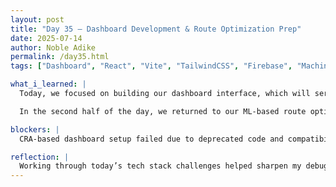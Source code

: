 ```yaml
---
layout: post
title: "Day 35 – Dashboard Development & Route Optimization Prep"
date: 2025-07-14
author: Noble Adike
permalink: /day35.html
tags: ["Dashboard", "React", "Vite", "TailwindCSS", "Firebase", "Machine Learning", "Route Optimization", "Bug Fixes"]

what_i_learned: |
  Today, we focused on building our dashboard interface, which will serve as the platform to display sensor data and deploy our prediction models. We initially tried a React + CRA setup but encountered errors due to deprecated libraries. We pivoted to a Vite + TailwindCSS build, which performed better. I learned how to troubleshoot Tailwind installation issues, adjust page layout widths, and manually initialize the Tailwind config file.

  In the second half of the day, we returned to our ML-based route optimization. We began ideating a new target variable to predict how many hours it would take for a bin to fill. Initial results produced NaN and inflated values, but we later identified the root cause and prepared for the next modeling phase.

blockers: |
  CRA-based dashboard setup failed due to deprecated code and compatibility issues. Faced major issues getting TailwindCSS to install and initialize using npx and npm. Initial ML route model produced invalid predictions due to missing preprocessing logic.

reflection: |
  Working through today’s tech stack challenges helped sharpen my debugging and frontend dev skills. Switching to Vite was a reminder to always consider performance and compatibility. The ML phase gave us insight into how improper target definitions can ruin output—valuable learning. Overall, a day of pivoting and perseverance.
---
```

